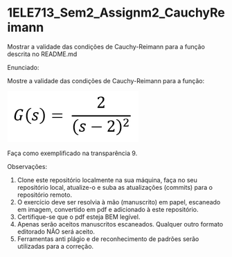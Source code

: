 # 1ELE713_Sem2_Assignm2_CauchyReimann
Mostrar a validade das condições de Cauchy-Reimann para a função descrita no README.md

Enunciado:

Mostre a validade das condições de Cauchy-Reimann para a função:

![Alt text](/Cauchy_Reimann_G.PNG?raw=true "Cauchy-Reimann")

Faça como exemplificado na transparência 9.


Observações:

1. Clone este repositório localmente na sua máquina, faça no seu repositório local, atualize-o e suba as atualizações (commits) para o repositório remoto.
2. O exercício deve ser resolvia à mão (manuscrito) em papel, escaneado em imagem, convertido em pdf e adicionado à este repositório.
3. Certifique-se que o pdf esteja BEM legível.
4. Apenas serão aceitos manuscritos escaneados. Qualquer outro formato editorado NÃO será aceito.
5. Ferramentas anti plágio e de reconhecimento de padrões serão utilizadas para a correção.
